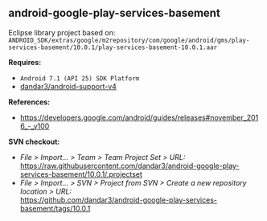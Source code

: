 ## android-google-play-services-basement

Eclipse library project based on:<br/>
`ANDROID_SDK/extras/google/m2repository/com/google/android/gms/play-services-basement/10.0.1/play-services-basement-10.0.1.aar`

**Requires:**
- `Android 7.1 (API 25) SDK Platform`
- [dandar3/android-support-v4](https://github.com/dandar3/android-support-v4/tree/25.2.0)

**References:**
- https://developers.google.com/android/guides/releases#november_2016_-_v100

**SVN checkout:** 
- _File > Import... > Team > Team Project Set > URL:_<br/>
  https://raw.githubusercontent.com/dandar3/android-google-play-services-basement/10.0.1/.projectset
- _File > Import... > SVN > Project from SVN > Create a new repository location > URL:_<br/> 
  https://github.com/dandar3/android-google-play-services-basement/tags/10.0.1
